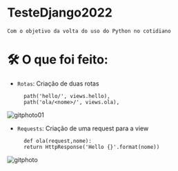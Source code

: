 # TesteDjango2022
    Com o objetivo da volta do uso do Python no cotidiano 

# 🛠️ O que foi feito:

- `Rotas`: Criação de duas rotas 

        path('hello/', views.hello),
        path('ola/<nome>/', views.ola),
        
![gitphoto01](https://user-images.githubusercontent.com/88732777/190928727-6fa5a200-16f7-4155-b8e0-f3c5541ed83f.PNG)

- `Requests`: Criação de uma request para a view

        def ola(request,nome):
        return HttpResponse('Hello {}'.format(nome))


![gitphoto](https://user-images.githubusercontent.com/88732777/190928533-f59cb04e-0970-48ee-b41a-3fe71bcf92b0.PNG)
